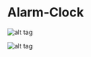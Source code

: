# Alarm-Clock

![alt tag](https://github.com/andreiyugurau/Alarm-Clock/blob/master/IMG_1035.jpeg)

![alt tag](https://github.com/andreiyugurau/Alarm-Clock/blob/master/IMG_4693.jpeg)

